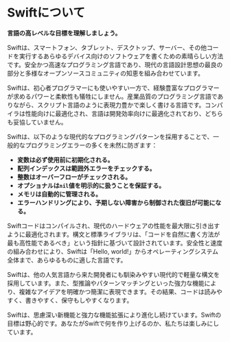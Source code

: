 # Swiftについて

**言語の高レベルな目標を理解しましょう。**

Swiftは、スマートフォン、タブレット、デスクトップ、サーバー、その他コードを実行するあらゆるデバイス向けのソフトウェアを書くための素晴らしい方法です。安全かつ高速なプログラミング言語であり、現代の言語設計思想の最良の部分と多様なオープンソースコミュニティの知恵を組み合わせています。

Swiftは、初心者プログラマーにも使いやすい一方で、経験豊富なプログラマーが求めるパワーと柔軟性も犠牲にしません。産業品質のプログラミング言語でありながら、スクリプト言語のように表現力豊かで楽しく書ける言語です。コンパイラは性能向けに最適化され、言語は開発効率向けに最適化されており、どちらも妥協していません。

Swiftは、以下のような現代的なプログラミングパターンを採用することで、一般的なプログラミングエラーの多くを未然に防ぎます：

- **変数は必ず使用前に初期化される。**  
- **配列インデックスは範囲外エラーをチェックする。**  
- **整数はオーバーフローがチェックされる。**  
- **オプショナルは`nil`値を明示的に扱うことを保証する。**  
- **メモリは自動的に管理される。**  
- **エラーハンドリングにより、予期しない障害から制御された復旧が可能になる。**  

Swiftコードはコンパイルされ、現代のハードウェアの性能を最大限に引き出すように最適化されます。構文と標準ライブラリは、「コードを自然に書く方法が最も高性能であるべき」という指針に基づいて設計されています。安全性と速度の組み合わせにより、Swiftは「Hello, world!」からオペレーティングシステム全体まで、あらゆるものに適した言語です。

Swiftは、他の人気言語から来た開発者にも馴染みやすい現代的で軽量な構文を採用しています。また、型推論やパターンマッチングといった強力な機能により、複雑なアイデアを明確かつ簡潔に表現できます。その結果、コードは読みやすく、書きやすく、保守もしやすくなります。

Swiftは、思慮深い新機能と強力な機能拡張により進化し続けています。Swiftの目標は野心的です。あなたがSwiftで何を作り上げるのか、私たちは楽しみにしています。